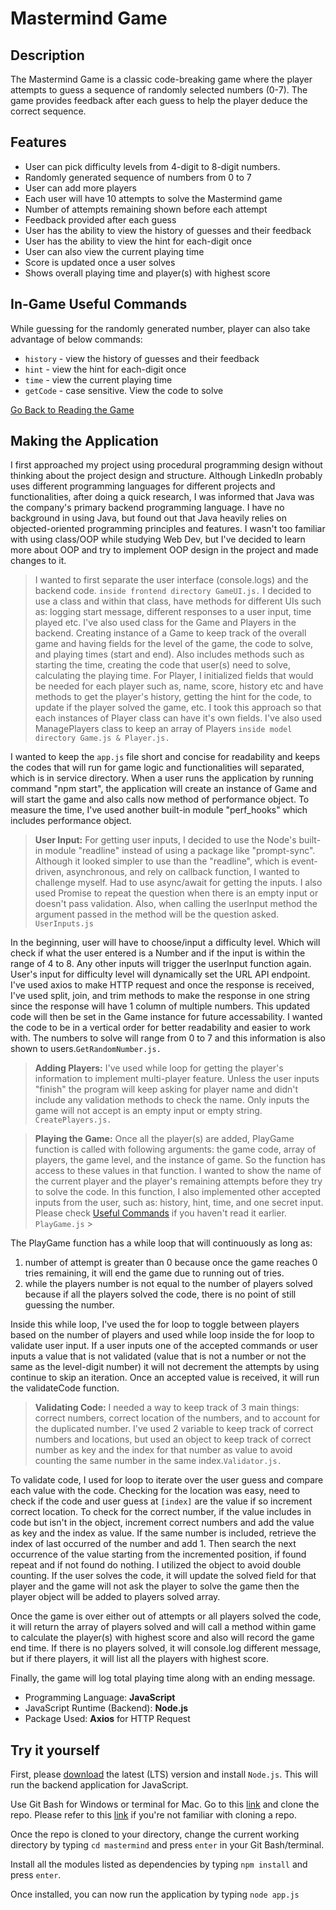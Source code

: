 # Mastermind Game

## Description

The Mastermind Game is a classic code-breaking game where the player attempts to guess a sequence of randomly selected numbers (0-7). The game provides feedback after each guess to help the player deduce the correct sequence.

## Features

- User can pick difficulty levels from 4-digit to 8-digit numbers.
- Randomly generated sequence of numbers from 0 to 7
- User can add more players
- Each user will have 10 attempts to solve the Mastermind game
- Number of attempts remaining shown before each attempt
- Feedback provided after each guess
- User has the ability to view the history of guesses and their feedback
- User has the ability to view the hint for each-digit once
- User can also view the current playing time
- Score is updated once a user solves
- Shows overall playing time and player(s) with highest score

## In-Game Useful Commands

While guessing for the randomly generated number, player can also take advantage of below commands:

- `history` - view the history of guesses and their feedback
- `hint` - view the hint for each-digit once
- `time` - view the current playing time
- `getCode` - case sensitive. View the code to solve

[Go Back to Reading the Game](#playing-game)

## Making the Application

I first approached my project using procedural programming design without thinking about the project design and structure. Although LinkedIn probably uses different programming languages for different projects and functionalities, after doing a quick research, I was informed that Java was the company's primary backend programming language. I have no background in using Java, but found out that Java heavily relies on objected-oriented programming principles and features. I wasn't too familiar with using class/OOP while studying Web Dev, but I've decided to learn more about OOP and try to implement OOP design in the project and made changes to it.

> I wanted to first separate the user interface (console.logs) and the backend code. `inside frontend directory GameUI.js.` I decided to use a class and within that class, have methods for different UIs such as: logging start message, different responses to a user input, time played etc. I've also used class for the Game and Players in the backend. Creating instance of a Game to keep track of the overall game and having fields for the level of the game, the code to solve, and playing times (start and end). Also includes methods such as starting the time, creating the code that user(s) need to solve, calculating the playing time. For Player, I initialized fields that would be needed for each player such as, name, score, history etc and have methods to get the player's history, getting the hint for the code, to update if the player solved the game, etc. I took this approach so that each instances of Player class can have it's own fields. I've also used ManagePlayers class to keep an array of Players `inside model directory Game.js & Player.js.`

I wanted to keep the `app.js` file short and concise for readability and keeps the codes that will run for game logic and functionalities will separated, which is in service directory. When a user runs the application by running command "npm start", the application will create an instance of Game and will start the game and also calls now method of performance object. To measure the time, I've used another built-in module "perf_hooks" which includes performance object.

> **User Input:**
> For getting user inputs, I decided to use the Node's built-in module "readline" instead of using a package like "prompt-sync". Although it looked simpler to use than the "readline", which is event-driven, asynchronous, and rely on callback function, I wanted to challenge myself. Had to use async/await for getting the inputs. I also used Promise to repeat the question when there is an empty input or doesn't pass validation. Also, when calling the userInput method the argument passed in the method will be the question asked. `UserInputs.js`

In the beginning, user will have to choose/input a difficulty level. Which will check if what the user entered is a Number and if the input is within the range of 4 to 8. Any other inputs will trigger the userInput function again. User's input for difficulty level will dynamically set the URL API endpoint. I've used axios to make HTTP request and once the response is received, I've used split, join, and trim methods to make the response in one string since the response will have 1 column of multiple numbers. This updated code will then be set in the Game instance for future accessability. I wanted the code to be in a vertical order for better readability and easier to work with. The numbers to solve will range from 0 to 7 and this information is also shown to users.`GetRandomNumber.js.`

> **Adding Players:** I've used while loop for getting the player's information to implement multi-player feature. Unless the user inputs "finish" the program will keep asking for player name and didn't include any validation methods to check the name. Only inputs the game will not accept is an empty input or empty string. `CreatePlayers.js.`

<a id="playing-game"></a>

> **Playing the Game:** Once all the player(s) are added, PlayGame function is called with following arguments: the game code, array of players, the game level, and the instance of game. So the function has access to these values in that function. I wanted to show the name of the current player and the player's remaining attempts before they try to solve the code. In this function, I also implemented other accepted inputs from the user, such as: history, hint, time, and one secret input. Please check [Useful Commands](#in-game-useful-commands) if you haven't read it earlier. `PlayGame.js` >

The PlayGame function has a while loop that will continuously as long as:

1. number of attempt is greater than 0 because once the game reaches 0 tries remaining, it will end the game due to running out of tries.
2. while the players number is not equal to the number of players solved because if all the players solved the code, there is no point of still guessing the number.

Inside this while loop, I've used the for loop to toggle between players based on the number of players and used while loop inside the for loop to validate user input. If a user inputs one of the accepted commands or user inputs a value that is not validated (value that is not a number or not the same as the level-digit number) it will not decrement the attempts by using continue to skip an iteration. Once an accepted value is received, it will run the validateCode function.

> **Validating Code:** I needed a way to keep track of 3 main things: correct numbers, correct location of the numbers, and to account for the duplicated number. I've used 2 variable to keep track of correct numbers and locations, but used an object to keep track of correct number as key and the index for that number as value to avoid counting the same number in the same index.`Validator.js.`

To validate code, I used for loop to iterate over the user guess and compare each value with the code. Checking for the location was easy, need to check if the code and user guess at `[index]` are the value if so increment correct location. To check for the correct number, if the value includes in code but isn't in the object, increment correct numbers and add the value as key and the index as value. If the same number is included, retrieve the index of last occurred of the number and add 1. Then search the next occurrence of the value starting from the incremented position, if found repeat and if not found do nothing. I utilized the object to avoid double counting. If the user solves the code, it will update the solved field for that player and the game will not ask the player to solve the game then the player object will be added to players solved array.

Once the game is over either out of attempts or all players solved the code, it will return the array of players solved and will call a method within game to calculate the player(s) with highest score and also will record the game end time. If there is no players solved, it will console.log different message, but if there players, it will list all the players with highest score.

Finally, the game will log total playing time along with an ending message.

- Programming Language: **JavaScript**
- JavaScript Runtime (Backend): **Node.js**
- Package Used: **Axios** for HTTP Request

## Try it yourself

First, please [download](https://nodejs.org/en/download) the latest (LTS) version and install `Node.js`. This will run the backend application for JavaScript.

Use Git Bash for Windows or terminal for Mac. Go to this [link](https://github.com/YoonHCho/mastermind) and clone the repo. Please refer to this [link](https://docs.github.com/en/repositories/creating-and-managing-repositories/cloning-a-repository) if you're not familiar with cloning a repo.

Once the repo is cloned to your directory, change the current working directory by typing `cd mastermind` and press `enter` in your Git Bash/terminal.

Install all the modules listed as dependencies by typing `npm install` and press `enter`.

Once installed, you can now run the application by typing `node app.js`
